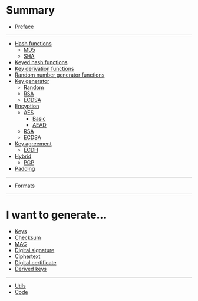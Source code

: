 # Summary

- [Preface](./preface.md)

---

- [Hash functions](./hash_functions.md)
    - [MD5](./md5.md)
    - [SHA](./sha.md)
- [Keyed hash functions](./keyed_hash_functions.md)
- [Key derivation functions](./kdf.md)
- [Random number generator functions]()
- [Key generator]()
    - [Random]()
    - [RSA](./rsa.md)
    - [ECDSA](./ecdsa.md)
- [Encyption]()
    - [AES](./aes.md)
        - [Basic]()
        - [AEAD]()
    - [RSA]()
    - [ECDSA]()
- [Key agreement](./key_exchange.md)
    - [ECDH]()
- [Hybrid]()
    - [PGP]()
- [Padding](./padding.md)

---

- [Formats](./formats.md)

---

# I want to generate...

- [Keys]()
- [Checksum](./checksum.md)
- [MAC]()
- [Digital signature](./digital_signature.md)
- [Ciphertext](./ciphertext.md)
- [Digital certificate](./digital_certificate.md)
- [Derived keys]()

---

- [Utils](./utils.md)
- [Code](./code.md)
